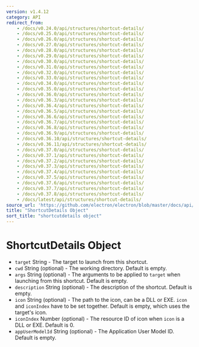 ```yaml
---
version: v1.4.12
category: API
redirect_from:
    - /docs/v0.24.0/api/structures/shortcut-details/
    - /docs/v0.25.0/api/structures/shortcut-details/
    - /docs/v0.26.0/api/structures/shortcut-details/
    - /docs/v0.27.0/api/structures/shortcut-details/
    - /docs/v0.28.0/api/structures/shortcut-details/
    - /docs/v0.29.0/api/structures/shortcut-details/
    - /docs/v0.30.0/api/structures/shortcut-details/
    - /docs/v0.31.0/api/structures/shortcut-details/
    - /docs/v0.32.0/api/structures/shortcut-details/
    - /docs/v0.33.0/api/structures/shortcut-details/
    - /docs/v0.34.0/api/structures/shortcut-details/
    - /docs/v0.35.0/api/structures/shortcut-details/
    - /docs/v0.36.0/api/structures/shortcut-details/
    - /docs/v0.36.3/api/structures/shortcut-details/
    - /docs/v0.36.4/api/structures/shortcut-details/
    - /docs/v0.36.5/api/structures/shortcut-details/
    - /docs/v0.36.6/api/structures/shortcut-details/
    - /docs/v0.36.7/api/structures/shortcut-details/
    - /docs/v0.36.8/api/structures/shortcut-details/
    - /docs/v0.36.9/api/structures/shortcut-details/
    - /docs/v0.36.10/api/structures/shortcut-details/
    - /docs/v0.36.11/api/structures/shortcut-details/
    - /docs/v0.37.0/api/structures/shortcut-details/
    - /docs/v0.37.1/api/structures/shortcut-details/
    - /docs/v0.37.2/api/structures/shortcut-details/
    - /docs/v0.37.3/api/structures/shortcut-details/
    - /docs/v0.37.4/api/structures/shortcut-details/
    - /docs/v0.37.5/api/structures/shortcut-details/
    - /docs/v0.37.6/api/structures/shortcut-details/
    - /docs/v0.37.7/api/structures/shortcut-details/
    - /docs/v0.37.8/api/structures/shortcut-details/
    - /docs/latest/api/structures/shortcut-details/
source_url: 'https://github.com/electron/electron/blob/master/docs/api/structures/shortcut-details.md'
title: "ShortcutDetails Object"
sort_title: "shortcutdetails object"
---
```


# ShortcutDetails Object

* `target` String - The target to launch from this shortcut.
* `cwd` String (optional) - The working directory. Default is empty.
* `args` String (optional) - The arguments to be applied to `target` when
launching from this shortcut. Default is empty.
* `description` String (optional) - The description of the shortcut. Default
is empty.
* `icon` String (optional) - The path to the icon, can be a DLL or EXE. `icon`
and `iconIndex` have to be set together. Default is empty, which uses the
target's icon.
* `iconIndex` Number (optional) - The resource ID of icon when `icon` is a
DLL or EXE. Default is 0.
* `appUserModelId` String (optional) - The Application User Model ID. Default
is empty.
